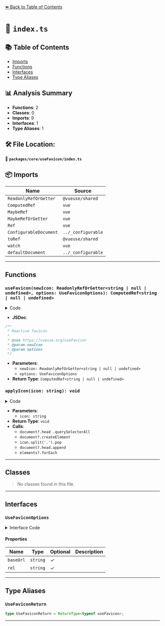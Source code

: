[⬅️ Back to Table of Contents](../../../index.md)

# 📄 `index.ts`

## 📚 Table of Contents

- [Imports](#imports)
- [Functions](#functions)
- [Interfaces](#interfaces)
- [Type Aliases](#type-aliases)

## 📊 Analysis Summary

- **Functions**: 2
- **Classes**: 0
- **Imports**: 9
- **Interfaces**: 1
- **Type Aliases**: 1

## 🛠️ File Location:
📂 **`packages/core/useFavicon/index.ts`**

## 📦 Imports

| Name | Source |
|------|--------|
| `ReadonlyRefOrGetter` | `@vueuse/shared` |
| `ComputedRef` | `vue` |
| `MaybeRef` | `vue` |
| `MaybeRefOrGetter` | `vue` |
| `Ref` | `vue` |
| `ConfigurableDocument` | `../_configurable` |
| `toRef` | `@vueuse/shared` |
| `watch` | `vue` |
| `defaultDocument` | `../_configurable` |


---

## Functions

### `useFavicon(newIcon: ReadonlyRefOrGetter<string | null | undefined>, options: UseFaviconOptions): ComputedRef<string | null | undefined>`

<details><summary>Code</summary>

```ts
export function useFavicon(
  newIcon: ReadonlyRefOrGetter<string | null | undefined>,
  options?: UseFaviconOptions
): ComputedRef<string | null | undefined>
```
</details>

- **JSDoc**:
```ts
/**
 * Reactive favicon.
 *
 * @see https://vueuse.org/useFavicon
 * @param newIcon
 * @param options
 */
```

- **Parameters**:
  - `newIcon: ReadonlyRefOrGetter<string | null | undefined>`
  - `options: UseFaviconOptions`
- **Return Type**: `ComputedRef<string | null | undefined>`
### `applyIcon(icon: string): void`

<details><summary>Code</summary>

```ts
(icon: string) => {
    const elements = document?.head
      .querySelectorAll<HTMLLinkElement>(`link[rel*="${rel}"]`)
    if (!elements || elements.length === 0) {
      const link = document?.createElement('link')
      if (link) {
        link.rel = rel
        link.href = `${baseUrl}${icon}`
        link.type = `image/${icon.split('.').pop()}`
        document?.head.append(link)
      }
      return
    }
    elements?.forEach(el => el.href = `${baseUrl}${icon}`)
  }
```
</details>

- **Parameters**:
  - `icon: string`
- **Return Type**: `void`
- **Calls**:
  - `document?.head
      .querySelectorAll`
  - `document?.createElement`
  - `icon.split('.').pop`
  - `document?.head.append`
  - `elements?.forEach`

---

## Classes

> No classes found in this file.


---

## Interfaces

### `UseFaviconOptions`

<details><summary>Interface Code</summary>

```ts
export interface UseFaviconOptions extends ConfigurableDocument {
  baseUrl?: string
  rel?: string
}
```
</details>

#### Properties

| Name | Type | Optional | Description |
|------|------|----------|-------------|
| `baseUrl` | `string` | ✓ |  |
| `rel` | `string` | ✓ |  |


---

## Type Aliases

### `UseFaviconReturn`

```ts
type UseFaviconReturn = ReturnType<typeof useFavicon>;
```


---